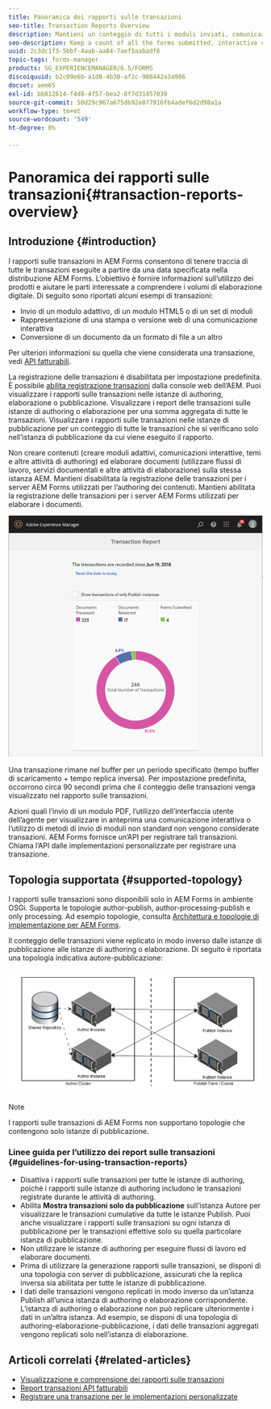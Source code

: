 ```yaml
---
title: Panoramica dei rapporti sulle transazioni
seo-title: Transaction Reports Overview
description: Mantieni un conteggio di tutti i moduli inviati, comunicazione interattiva sottoposta a rendering, documenti convertiti in un formato e altro ancora
seo-description: Keep a count of all the forms submitted, interactive communication rendered, Documents converted to one format to another, and more
uuid: 2c3dc1f3-5bbf-4aab-aa84-7aef5aabadf6
topic-tags: forms-manager
products: SG_EXPERIENCEMANAGER/6.5/FORMS
discoiquuid: b2c09e6b-a1d8-4b30-af2c-988442a3a986
docset: aem65
exl-id: bb812614-f4d8-4f57-bea2-8f7d31457039
source-git-commit: 50d29c967a675db92e077916fb4adef6d2d98a1a
workflow-type: tm+mt
source-wordcount: '549'
ht-degree: 0%

---
```


# Panoramica dei rapporti sulle transazioni{#transaction-reports-overview}

## Introduzione {#introduction}

I rapporti sulle transazioni in AEM Forms consentono di tenere traccia di tutte le transazioni eseguite a partire da una data specificata nella distribuzione AEM Forms. L’obiettivo è fornire informazioni sull’utilizzo dei prodotti e aiutare le parti interessate a comprendere i volumi di elaborazione digitale. Di seguito sono riportati alcuni esempi di transazioni:

* Invio di un modulo adattivo, di un modulo HTML5 o di un set di moduli
* Rappresentazione di una stampa o versione web di una comunicazione interattiva
* Conversione di un documento da un formato di file a un altro

Per ulteriori informazioni su quella che viene considerata una transazione, vedi [API fatturabili](../../forms/using/transaction-reports-billable-apis.md).

La registrazione delle transazioni è disabilitata per impostazione predefinita. È possibile [abilita registrazione transazioni](../../forms/using/viewing-and-understanding-transaction-reports.md#setting-up-transaction-reports) dalla console web dell’AEM. Puoi visualizzare i rapporti sulle transazioni nelle istanze di authoring, elaborazione o pubblicazione. Visualizzare i report delle transazioni sulle istanze di authoring o elaborazione per una somma aggregata di tutte le transazioni. Visualizzare i rapporti sulle transazioni nelle istanze di pubblicazione per un conteggio di tutte le transazioni che si verificano solo nell’istanza di pubblicazione da cui viene eseguito il rapporto.

Non creare contenuti (creare moduli adattivi, comunicazioni interattive, temi e altre attività di authoring) ed elaborare documenti (utilizzare flussi di lavoro, servizi documentali e altre attività di elaborazione) sulla stessa istanza AEM. Mantieni disabilitata la registrazione delle transazioni per i server AEM Forms utilizzati per l’authoring dei contenuti. Mantieni abilitata la registrazione delle transazioni per i server AEM Forms utilizzati per elaborare i documenti.

![sample-transaction-report-author-1](assets/sample-transaction-report-author-1.png)

Una transazione rimane nel buffer per un periodo specificato (tempo buffer di scaricamento + tempo replica inversa). Per impostazione predefinita, occorrono circa 90 secondi prima che il conteggio delle transazioni venga visualizzato nel rapporto sulle transazioni.

Azioni quali l’invio di un modulo PDF, l’utilizzo dell’interfaccia utente dell’agente per visualizzare in anteprima una comunicazione interattiva o l’utilizzo di metodi di invio di moduli non standard non vengono considerate transazioni. AEM Forms fornisce un’API per registrare tali transazioni. Chiama l’API dalle implementazioni personalizzate per registrare una transazione.

## Topologia supportata {#supported-topology}

I rapporti sulle transazioni sono disponibili solo in AEM Forms in ambiente OSGi. Supporta le topologie author-publish, author-processing-publish e only processing. Ad esempio topologie, consulta [Architettura e topologie di implementazione per AEM Forms](../../forms/using/transaction-reports-overview.md).

Il conteggio delle transazioni viene replicato in modo inverso dalle istanze di pubblicazione alle istanze di authoring o elaborazione. Di seguito è riportata una topologia indicativa autore-pubblicazione:

![simple-author-publish-topology](assets/simple-author-publish-topology.png)

>[!NOTE]
>
>I rapporti sulle transazioni di AEM Forms non supportano topologie che contengono solo istanze di pubblicazione.

### Linee guida per l’utilizzo dei report sulle transazioni {#guidelines-for-using-transaction-reports}

* Disattiva i rapporti sulle transazioni per tutte le istanze di authoring, poiché i rapporti sulle istanze di authoring includono le transazioni registrate durante le attività di authoring.
* Abilita **Mostra transazioni solo da pubblicazione** sull’istanza Autore per visualizzare le transazioni cumulative da tutte le istanze Publish. Puoi anche visualizzare i rapporti sulle transazioni su ogni istanza di pubblicazione per le transazioni effettive solo su quella particolare istanza di pubblicazione.
* Non utilizzare le istanze di authoring per eseguire flussi di lavoro ed elaborare documenti.
* Prima di utilizzare la generazione rapporti sulle transazioni, se disponi di una topologia con server di pubblicazione, assicurati che la replica inversa sia abilitata per tutte le istanze di pubblicazione.
* I dati delle transazioni vengono replicati in modo inverso da un’istanza Publish all’unica istanza di authoring o elaborazione corrispondente. L’istanza di authoring o elaborazione non può replicare ulteriormente i dati in un’altra istanza. Ad esempio, se disponi di una topologia di authoring-elaborazione-pubblicazione, i dati delle transazioni aggregati vengono replicati solo nell’istanza di elaborazione.

## Articoli correlati {#related-articles}

* [Visualizzazione e comprensione dei rapporti sulle transazioni](../../forms/using/viewing-and-understanding-transaction-reports.md)
* [Report transazioni API fatturabili](../../forms/using/transaction-reports-billable-apis.md)
* [Registrare una transazione per le implementazioni personalizzate](/help/forms/using/record-transaction-custom-implementation.md)
